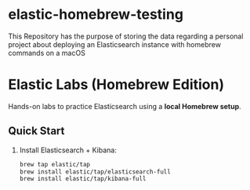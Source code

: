 # elastic-homebrew-testing
This Repository has the purpose of storing the data regarding a personal project about deploying an Elasticsearch instance with homebrew commands on a macOS
# Elastic Labs (Homebrew Edition)

Hands-on labs to practice Elasticsearch using a **local Homebrew setup**.

## Quick Start
1. Install Elasticsearch + Kibana:
   ```bash
   brew tap elastic/tap
   brew install elastic/tap/elasticsearch-full
   brew install elastic/tap/kibana-full
